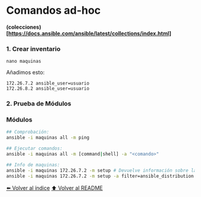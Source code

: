 # Comandos ad-hoc
**(colecciones)[https://docs.ansible.com/ansible/latest/collections/index.html]**

### 1. Crear inventario

`nano maquinas`

Añadimos esto:
~~~nano
172.26.7.2 ansible_user=usuario
172.26.8.2 ansible_user=usuario
~~~

### 2. Prueba de Módulos
### Módulos
~~~bash
## Comprobación:
ansible -i maquinas all -m ping

## Ejecutar comandos: 
ansible -i maquinas all -m [command|shell] -a "<comando>"

## Info de maquinas: 
ansible -i maquinas 172.26.7.2 -m setup # Devuelve información sobre la maquina en formato .json
ansible -i maquinas 172.26.7.2 -m setup -a filter=ansible_distribution # Filtros según el campo que queremos referenciar.
~~~

[⬅️ Volver al índice](./Index.md)
[⬆️ Volver al README](/README.md)
